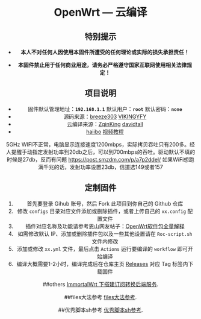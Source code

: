 <div align="center">
<h1>OpenWrt — 云编译</h1>

## 特别提示

- **本人不对任何人因使用本固件所遭受的任何理论或实际的损失承担责任！**

- **本固件禁止用于任何商业用途，请务必严格遵守国家互联网使用相关法律规定！**

## 项目说明
- 固件默认管理地址：**`192.168.1.1`** 默认用户：**`root`** 默认密码：**`none`**
- 源码来源：[breeze303](https://github.com/LiBwrt-op/openwrt-6.x) [VIKINGYFY](https://github.com/VIKINGYFY/immortalwrt)
- 云编译来源：[ZqinKing](https://github.com/ZqinKing/wrt_release) [davidtall](https://github.com/davidtall/OpenWRT-CI)
-  [haiibo](https://github.com/haiibo/OpenWrt) [视频教程](https://www.youtube.com/watch?v=6j4ofS0GT38&t=507s)

5GHz WIFI不正常，电脑显示连接速度1200mbps，实际拷贝吞吐只有200多。经人提醒手动指定发射功率到20db之后，可以到700mbps的吞吐。驱动默认不填的时候是27db，反而有问题
https://post.smzdm.com/p/a7p2ddel/
如果WiFi想跑满千兆的话，发射功率设置23db，信道选149或者157

## 定制固件
1. 首先要登录 Gihub 账号，然后 Fork 此项目到你自己的 Github 仓库
2. 修改 `configs` 目录对应文件添加或删除插件，或者上传自己的 `xx.config` 配置文件
3. 插件对应名称及功能请参考恩山网友帖子：[OpenWrt软件包全量解释](https://www.right.com.cn/FORUM/forum.php?mod=viewthread&tid=8384897)
4. 如需修改默认 IP、添加或删除插件包以及一些其他设置请在 `Roc-script.sh` 文件内修改
5. 添加或修改 `xx.yml` 文件，最后点击 `Actions` 运行要编译的 `workflow` 即可开始编译
6. 编译大概需要1-2小时，编译完成后在仓库主页 [Releases](https://github.com/laipeng668/openwrt-ci-roc/releases) 对应 Tag 标签内下载固件



##others
[ImmortalWrt 下搭建订阅转换后端服务](https://github.com/Aethersailor/Custom_OpenClash_Rules/wiki/%E4%B8%80%E4%BA%9B%E9%9B%B6%E7%A2%8E%E7%9A%84%E6%95%99%E7%A8%8B#11-immortalwrt-%E4%B8%8B%E6%90%AD%E5%BB%BA%E8%AE%A2%E9%98%85%E8%BD%AC%E6%8D%A2%E5%90%8E%E7%AB%AF%E6%9C%8D%E5%8A%A1).


##files大法参考
[files大法参考](https://github.com/rmoyulong/Lite_OpenWrt/blob/513d683b37ef5a62c9273897f85296c339234ecd/Scripts/universal_init.sh).

##优秀脚本sh参考
[优秀脚本sh参考](https://github.com/rmoyulong/Lite_OpenWrt).
